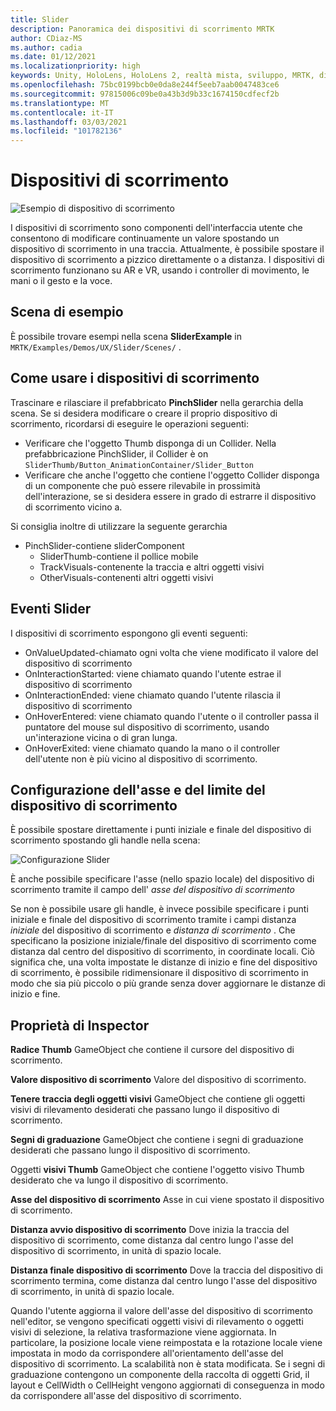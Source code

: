 ```yaml
---
title: Slider
description: Panoramica dei dispositivi di scorrimento MRTK
author: CDiaz-MS
ms.author: cadia
ms.date: 01/12/2021
ms.localizationpriority: high
keywords: Unity, HoloLens, HoloLens 2, realtà mista, sviluppo, MRTK, dispositivi di scorrimento,
ms.openlocfilehash: 75bc0199bcb0e0da8e244f5eeb7aab0047483ce6
ms.sourcegitcommit: 97815006c09be0a43b3d9b33c1674150cdfecf2b
ms.translationtype: MT
ms.contentlocale: it-IT
ms.lasthandoff: 03/03/2021
ms.locfileid: "101782136"
---
```

# <a name="sliders"></a>Dispositivi di scorrimento

![Esempio di dispositivo di scorrimento](../images/slider/MRTK_UX_Slider_Main.jpg)

I dispositivi di scorrimento sono componenti dell'interfaccia utente che consentono di modificare continuamente un valore spostando un dispositivo di scorrimento in una traccia. Attualmente, è possibile spostare il dispositivo di scorrimento a pizzico direttamente o a distanza. I dispositivi di scorrimento funzionano su AR e VR, usando i controller di movimento, le mani o il gesto e la voce.

## <a name="example-scene"></a>Scena di esempio

È possibile trovare esempi nella scena **SliderExample** in `MRTK/Examples/Demos/UX/Slider/Scenes/` .

## <a name="how-to-use-sliders"></a>Come usare i dispositivi di scorrimento

Trascinare e rilasciare il prefabbricato **PinchSlider** nella gerarchia della scena. Se si desidera modificare o creare il proprio dispositivo di scorrimento, ricordarsi di eseguire le operazioni seguenti:

- Verificare che l'oggetto Thumb disponga di un Collider. Nella prefabbricazione PinchSlider, il Collider è on `SliderThumb/Button_AnimationContainer/Slider_Button`
- Verificare che anche l'oggetto che contiene l'oggetto Collider disponga di un componente che può essere rilevabile in prossimità dell'interazione, se si desidera essere in grado di estrarre il dispositivo di scorrimento vicino a.

Si consiglia inoltre di utilizzare la seguente gerarchia

- PinchSlider-contiene sliderComponent
  - SliderThumb-contiene il pollice mobile
  - TrackVisuals-contenente la traccia e altri oggetti visivi
  - OtherVisuals-contenenti altri oggetti visivi

## <a name="slider-events"></a>Eventi Slider

I dispositivi di scorrimento espongono gli eventi seguenti:

- OnValueUpdated-chiamato ogni volta che viene modificato il valore del dispositivo di scorrimento
- OnInteractionStarted: viene chiamato quando l'utente estrae il dispositivo di scorrimento
- OnInteractionEnded: viene chiamato quando l'utente rilascia il dispositivo di scorrimento
- OnHoverEntered: viene chiamato quando l'utente o il controller passa il puntatore del mouse sul dispositivo di scorrimento, usando un'interazione vicina o di gran lunga.
- OnHoverExited: viene chiamato quando la mano o il controller dell'utente non è più vicino al dispositivo di scorrimento.

## <a name="configuring-slider-bound-and-axis"></a>Configurazione dell'asse e del limite del dispositivo di scorrimento

È possibile spostare direttamente i punti iniziale e finale del dispositivo di scorrimento spostando gli handle nella scena:

![Configurazione Slider](../images/sliders/MRTK_Sliders_Setup.png)

È anche possibile specificare l'asse (nello spazio locale) del dispositivo di scorrimento tramite il campo dell' _asse del dispositivo di scorrimento_

Se non è possibile usare gli handle, è invece possibile specificare i punti iniziale e finale del dispositivo di scorrimento tramite i campi distanza _iniziale_ del dispositivo di scorrimento e _distanza di scorrimento_ . Che specificano la posizione iniziale/finale del dispositivo di scorrimento come distanza dal centro del dispositivo di scorrimento, in coordinate locali. Ciò significa che, una volta impostate le distanze di inizio e fine del dispositivo di scorrimento, è possibile ridimensionare il dispositivo di scorrimento in modo che sia più piccolo o più grande senza dover aggiornare le distanze di inizio e fine.

## <a name="inspector-properties"></a>Proprietà di Inspector

**Radice Thumb** GameObject che contiene il cursore del dispositivo di scorrimento.

**Valore dispositivo di scorrimento** Valore del dispositivo di scorrimento.

**Tenere traccia degli oggetti visivi** GameObject che contiene gli oggetti visivi di rilevamento desiderati che passano lungo il dispositivo di scorrimento.

**Segni di graduazione** GameObject che contiene i segni di graduazione desiderati che passano lungo il dispositivo di scorrimento.

Oggetti **visivi Thumb** GameObject che contiene l'oggetto visivo Thumb desiderato che va lungo il dispositivo di scorrimento.

**Asse del dispositivo di scorrimento** Asse in cui viene spostato il dispositivo di scorrimento.

**Distanza avvio dispositivo di scorrimento** Dove inizia la traccia del dispositivo di scorrimento, come distanza dal centro lungo l'asse del dispositivo di scorrimento, in unità di spazio locale.

**Distanza finale dispositivo di scorrimento** Dove la traccia del dispositivo di scorrimento termina, come distanza dal centro lungo l'asse del dispositivo di scorrimento, in unità di spazio locale.

Quando l'utente aggiorna il valore dell'asse del dispositivo di scorrimento nell'editor, se vengono specificati oggetti visivi di rilevamento o oggetti visivi di selezione, la relativa trasformazione viene aggiornata.
In particolare, la posizione locale viene reimpostata e la rotazione locale viene impostata in modo da corrispondere all'orientamento dell'asse del dispositivo di scorrimento.
La scalabilità non è stata modificata.
Se i segni di graduazione contengono un componente della raccolta di oggetti Grid, il layout e CellWidth o CellHeight vengono aggiornati di conseguenza in modo da corrispondere all'asse del dispositivo di scorrimento.

